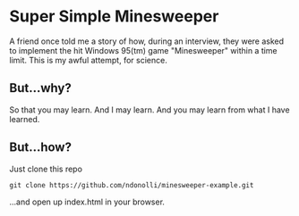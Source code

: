 # Super Simple Minesweeper

A friend once told me a story of how, during an interview, they were asked to implement the hit Windows 95(tm) game "Minesweeper" within a time limit.  This is my awful attempt, for science.

## But...why?

So that you may learn.  And I may learn.  And you may learn from what I have learned.

## But...how?

Just clone this repo

`git clone https://github.com/ndonolli/minesweeper-example.git`

...and open up index.html in your browser.



